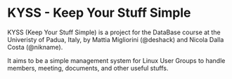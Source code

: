 KYSS - Keep Your Stuff Simple
======================

KYSS (Keep Your Stuff Simple) is a project for the DataBase course at the Univeristy of Padua, Italy,
by Mattia Migliorini (@deshack) and Nicola Dalla Costa (@nikname).

It aims to be a simple management system for Linux User Groups to handle members, meeting, documents,
and other useful stuffs.
